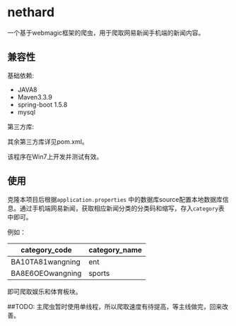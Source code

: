 # nethard
一个基于webmagic框架的爬虫，用于爬取网易新闻手机端的新闻内容。

## 兼容性
基础依赖:

* JAVA8
*  Maven3.3.9
*  spring-boot 1.5.8
*  mysql

第三方库:

其余第三方库详见pom.xml。

该程序在Win7上开发并测试有效。

## 使用

克隆本项目后根据```application.properties``` 中的数据库source配置本地数据库信息。通过手机端网易新闻，获取相应新闻分类的分类码和缩写，存入`category`表中即可。

例如：

category_code | category_name
---|---
BA10TA81wangning | ent
BA8E6OEOwangning | sports


即可爬取娱乐和体育板块。

##TODO:
主爬虫暂时使用单线程，所以爬取速度有待提高，等主线做完，回来改善。